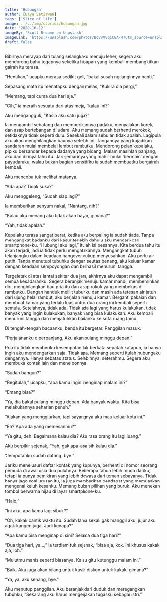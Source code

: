 ```yaml
---
title: 'Hubungan'
author: [Bayu Setiawan]
tags: ['Slice of life']
image: ../../img/stories/hubungan.jpg
date: '2020-10-12'
imageBy: 'Scott Broome on Unpslash'
imageLink: 'https://unsplash.com/photos/BcVvVvqiCGA-4?utm_source=unsplash&utm_medium=referral&utm_content=creditShareLink'
draft: false
---
```

Bibirnya merayap dari tulang selangkaku menuju leher, segera aku mendorong bahu tegapnya seketika hisapan yang kembali membangkitkan gairah itu terasa.

“Hentikan,” ucapku merasa sedikit geli, “bakal susah ngilanginnya nanti.”

Sepasang mata itu menatapku dengan melas, “Kukira dia pergi,”

“Memang, tapi cuma dua hari aja.”

“Cih,” ia meraih sesuatu dari atas meja, “kalau ini?”

Aku mengangguk, “Kasih aku satu juga?”

Ia mengambil sebatang dan memberikannya padaku, menyalakan korek, dan asap bertebangan di udara. Aku memang sudah berhenti merokok, setidaknya tidak seperti dulu. Sesekali dalam sebulan tidak apalah. Lagipula aku akan menghilangkan baunya setelah ini. Tangannya yang kujadikan sandaran mulai membelai lembut rambutku,  Mendorong pelan kepalaku, pipiku bersandar kepada dadanya yang bidang. Malam masihlah panjang, aku dan dirinya tahu itu. Jari-jemarinya yang mahir mulai ‘bermain’ dengan payudaraku, walau bukan bagian sensitifku ia sudah membuatku bergairah kembali.

Aku mencoba tuk melihat matanya.

“Ada apa? Tidak suka?”

Aku menggeleng, “Sudah siap lagi?”

Ia memberikan senyum nakal, “Nantang, nih?”

“Kalau aku menang aku tidak akan bayar, gimana?”

“Yah, tidak apalah.”

Kepalaku terasa sangat berat, ketika aku berpaling ia sudah tiada. Tanpa mengangkat badanku dari kasur terlebih dahulu aku mencari-cari smartphone-ku. “Hubungi aku lagi,” itulah isi pesannya. Kita berdua tahu itu akan terjadi, jadi ia tidak perlu mengatakannya. Mengangkat tubuh telanjangku dalam keadaan hangover cukup menyusahkan. Aku perlu air putih. Tanpa menutupi tubuhku dengan seutas benang, aku keluar kamar dengan keadaan sempoyongan dan berhasil menuruni tangga.

Tergeletak di atas lantai sekitar dua jam, akhirnya aku dapat mengambil semua kesadaranku. Segera beranjak menuju kamar mandi, membersihkan diri, menghilangkan bau pria itu dan asap rokok yang membekas di rambutku. Dengan handuk melilit tubuhku dan masih ada tetesan air jatuh dari ujung helai rambut, aku berjalan menuju kamar. Berganti pakaian dan membuat kamar yang terlalu luas untuk dua orang ini kembali seperti semula. Setelahnya, tidak ada. Tidak ada lagi yang harus kulakukan, tidak banyak yang ingin kulakukan, banyak yang bisa kulakukan. Aku kembali menuruni tangga dan menjatuhkan badanku ke sofa ruang tamu.

Di tengah-tengah bacaanku, benda itu bergetar. Panggilan masuk.

“Perjalananku diperpanjang, Aku akan pulang minggu depan.”

Pria itu tidak memberiku kesempatan tuk berkata sepatah katapun, ia hanya ingin aku mendengarkan saja. Tidak apa. Memang seperti itulah hubungaku dengannya. Hanya sebatas status. Selebihnya, seterahmu. Segera aku membuka kontak lain dan menelponnya.

“Sudah bangun?”

“Begitulah,” ucapku, “apa kamu ingin menginap malam ini?”

“Emang bisa?”

“Ya, dia bakal pulang minggu depan. Ada banyak waktu. Kita bisa melakukannya seharian penuh.”

“Ajakan yang menggiurkan, tapi sayangnya aku mau keluar kota ini.”

“Eh? Apa ada yang memesanmu?”

“Ya gitu, deh. Bagaimana kalau dia? Aku rasa orang itu lagi luang.”

Aku berpikir sejenak, “Yah, gak apa-apa sih kalau dia.”

“Jemputanku sudah datang, bye.”

Jariku menelusuri daftar kontak yang kupunya, berhenti di nomor seorang pemuda di awal usia dua puluhnya. Beberapa tahun lebih muda dariku, tetapi ia punya pemikiran yang lebih dewasa dari teman sebayanya. Tidak hanya jago soal urusan itu, ia juga memberikan pendapat yang memuaskan mengenai keluh kesahku. Memang bukan pilihan yang buruk. Aku menekan tombol berwarna hijau di layar smartphone-ku.

“Halo,”

“Ini aku, apa kamu lagi sibuk?”

“Oh, kakak cantik waktu itu. Sudah lama sekali gak manggil aku, jujur aku agak kangen juga. Jadi kenapa?”

“Apa kamu bisa menginap di sini? Selama dua tiga hari?”

“Dua tiga hari, ya…,” ia terdiam tuk sejenak, “bisa aja, kok. Ini khusus kakak aja, loh.”

“Mulutmu manis seperti biasanya. Kalau gitu kutunggu malam ini.”

“Baik. Aku juga akan bilang untuk kasih diskon untuk kakak, gimana?”

“Ya, ya, aku senang, bye.”

Aku menutup panggilan. Aku beranjak dari duduk dan meregangkan tubuhku, “Sekarang aku harus mengerjakan tugasku sebagai istri.”
